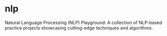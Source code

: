 # nlp
Natural Language Processing (NLP) Playground: A collection of NLP-based practice projects showcasing cutting-edge techniques and algorithms. 
